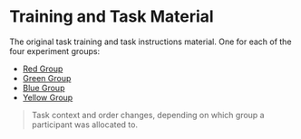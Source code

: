 # Training and Task Material

The original task training and task instructions material. One for each of the four experiment groups:

 * [Red Group](https://www.cs.mcgill.ca/~mschie3/red/restify-study/)
 * [Green Group](https://www.cs.mcgill.ca/~mschie3/green/restify-study/)
 * [Blue Group](https://www.cs.mcgill.ca/~mschie3/blue/restify-study/)
 * [Yellow Group](https://www.cs.mcgill.ca/~mschie3/yellow/restify-study/)

 > Task context and order changes, depending on which group a participant was allocated to.